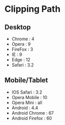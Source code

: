 # Clipping Path
## Desktop
  * Chrome : 4
  * Opera : 9
  * FireFox : 3
  * IE : 9
  * Edge : 12
  * Safari : 3.2

## Mobile/Tablet
  * IOS Safari : 3.2
  * Opera Mobile : 10
  * Opera Mini : all
  * Android : 4.4
  * Android Chrome : 67
  * Android Firefox : 60
